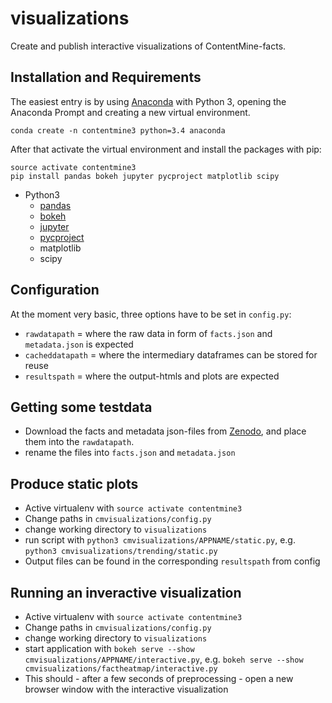 # visualizations

Create and publish interactive visualizations of ContentMine-facts.

## Installation and Requirements

The easiest entry is by using [Anaconda](https://www.continuum.io/downloads) with Python 3, opening the Anaconda Prompt and creating a new virtual environment.

```
conda create -n contentmine3 python=3.4 anaconda
```

After that activate the virtual environment and install the packages with pip:

```
source activate contentmine3
pip install pandas bokeh jupyter pycproject matplotlib scipy
```

* Python3
  * [pandas](http://pandas.pydata.org/)
  * [bokeh](http://bokeh.pydata.org/en/latest/)
  * [jupyter](http://jupyter.org/)
  * [pycproject](https://github.com/ContentMine/pyCProject/)
  * matplotlib
  * scipy


## Configuration

At the moment very basic, three options have to be set in `config.py`:
* `rawdatapath` = where the raw data in form of `facts.json` and `metadata.json` is expected
* `cacheddatapath` = where the intermediary dataframes can be stored for reuse
* `resultspath` = where the output-htmls and plots are expected


## Getting some testdata

* Download the facts and metadata json-files from [Zenodo](https://zenodo.org/record/58839#.V7L6wO1MdhF), and place them into the `rawdatapath`.
* rename the files into `facts.json` and `metadata.json`

## Produce static plots

* Active virtualenv with `source activate contentmine3`
* Change paths in `cmvisualizations/config.py`
* change working directory to `visualizations`
* run script with `python3 cmvisualizations/APPNAME/static.py`, e.g. `python3 cmvisualizations/trending/static.py`
* Output files can be found in the corresponding `resultspath` from config


## Running an inveractive visualization

* Active virtualenv with `source activate contentmine3`
* Change paths in `cmvisualizations/config.py`
* change working directory to `visualizations`
* start application with `bokeh serve --show cmvisualizations/APPNAME/interactive.py`, e.g. `bokeh serve --show cmvisualizations/factheatmap/interactive.py`
* This should - after a few seconds of preprocessing - open a new browser window with the interactive visualization

